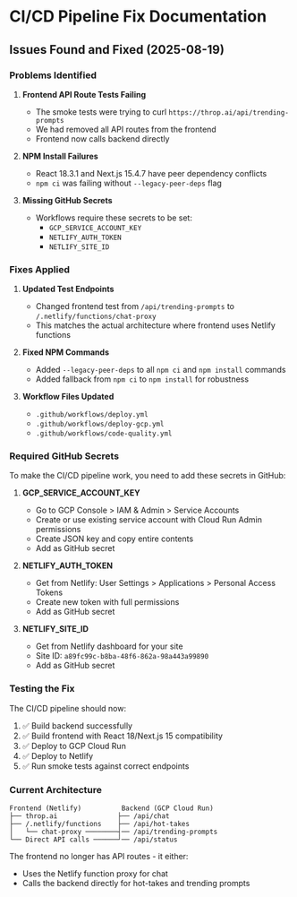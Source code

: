 # CI/CD Pipeline Fix Documentation

## Issues Found and Fixed (2025-08-19)

### Problems Identified

1. **Frontend API Route Tests Failing**
   - The smoke tests were trying to curl `https://throp.ai/api/trending-prompts`
   - We had removed all API routes from the frontend
   - Frontend now calls backend directly

2. **NPM Install Failures**
   - React 18.3.1 and Next.js 15.4.7 have peer dependency conflicts
   - `npm ci` was failing without `--legacy-peer-deps` flag

3. **Missing GitHub Secrets**
   - Workflows require these secrets to be set:
     - `GCP_SERVICE_ACCOUNT_KEY`
     - `NETLIFY_AUTH_TOKEN`
     - `NETLIFY_SITE_ID`

### Fixes Applied

1. **Updated Test Endpoints**
   - Changed frontend test from `/api/trending-prompts` to `/.netlify/functions/chat-proxy`
   - This matches the actual architecture where frontend uses Netlify functions

2. **Fixed NPM Commands**
   - Added `--legacy-peer-deps` to all `npm ci` and `npm install` commands
   - Added fallback from `npm ci` to `npm install` for robustness

3. **Workflow Files Updated**
   - `.github/workflows/deploy.yml`
   - `.github/workflows/deploy-gcp.yml`
   - `.github/workflows/code-quality.yml`

### Required GitHub Secrets

To make the CI/CD pipeline work, you need to add these secrets in GitHub:

1. **GCP_SERVICE_ACCOUNT_KEY**
   - Go to GCP Console > IAM & Admin > Service Accounts
   - Create or use existing service account with Cloud Run Admin permissions
   - Create JSON key and copy entire contents
   - Add as GitHub secret

2. **NETLIFY_AUTH_TOKEN**
   - Get from Netlify: User Settings > Applications > Personal Access Tokens
   - Create new token with full permissions
   - Add as GitHub secret

3. **NETLIFY_SITE_ID**
   - Get from Netlify dashboard for your site
   - Site ID: `a89fc99c-b8ba-48f6-862a-98a443a99890`
   - Add as GitHub secret

### Testing the Fix

The CI/CD pipeline should now:
1. ✅ Build backend successfully
2. ✅ Build frontend with React 18/Next.js 15 compatibility
3. ✅ Deploy to GCP Cloud Run
4. ✅ Deploy to Netlify
5. ✅ Run smoke tests against correct endpoints

### Current Architecture

```
Frontend (Netlify)          Backend (GCP Cloud Run)
├── throp.ai               ├── /api/chat
├── /.netlify/functions    ├── /api/hot-takes
│   └── chat-proxy ────────┤── /api/trending-prompts
└── Direct API calls ──────┘── /api/status
```

The frontend no longer has API routes - it either:
- Uses the Netlify function proxy for chat
- Calls the backend directly for hot-takes and trending prompts
